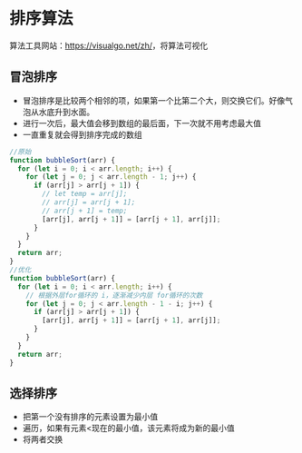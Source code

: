 # 排序算法

算法工具网站：<https://visualgo.net/zh/>，将算法可视化

## 冒泡排序

- 冒泡排序是比较两个相邻的项，如果第一个比第二个大，则交换它们。好像气泡从水底升到水面。
- 进行一次后，最大值会移到数组的最后面，下一次就不用考虑最大值
- 一直重复就会得到排序完成的数组

```js
//原始
function bubbleSort(arr) {
  for (let i = 0; i < arr.length; i++) {
    for (let j = 0; j < arr.length - 1; j++) {
      if (arr[j] > arr[j + 1]) {
        // let temp = arr[j];
        // arr[j] = arr[j + 1];
        // arr[j + 1] = temp;
        [arr[j], arr[j + 1]] = [arr[j + 1], arr[j]];
      }
    }
  }
  return arr;
}
//优化
function bubbleSort(arr) {
  for (let i = 0; i < arr.length; i++) {
    // 根据外层for循环的 i，逐渐减少内层 for循环的次数
    for (let j = 0; j < arr.length - 1 - i; j++) {
      if (arr[j] > arr[j + 1]) {
        [arr[j], arr[j + 1]] = [arr[j + 1], arr[j]];
      }
    }
  }
  return arr;
}
```

## 选择排序

- 把第一个没有排序的元素设置为最小值
- 遍历，如果有元素<现在的最小值，该元素将成为新的最小值
- 将两者交换
